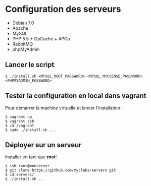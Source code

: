 # Configuration des serveurs

- Debian 7.0
- Apache
- MySQL
- PHP 5.5 + OpCache + APCu
- RabbitMQ
- phpMyAdmin

## Lancer le script

```shell
$ ./install.sh <MYSQL_ROOT_PASSWORD> <MYSQL_MYCSENSE_PASSWORD> <PHPMYADMIN_PASSWORD>
```

## Tester la configuration en local dans vagrant

Pour démarrer la machine virtuelle et lancer l'installation :

```shell
$ vagrant up
$ vagrant ssh
$ cd /vagrant
$ sudo ./install.sh ...
```

## Déployer sur un serveur

Installer en tant que **root**!

```shell
$ ssh root@monserver
$ git clone https://github.com/myclabs/servers.git
$ cd servers/
$ ./install.sh ...
```
